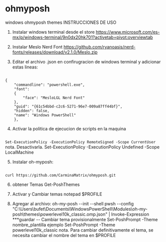 # ohmyposh
windows ohmyposh themes
INSTRUCCIONES DE USO
1. Instalar windows terminal desde el store
https://www.microsoft.com/es-mx/p/windows-terminal/9n0dx20hk701?activetab=pivot:overviewtab

2. Instalar Meslo Nerd Font
https://github.com/ryanoasis/nerd-fonts/releases/download/v2.1.0/Meslo.zip

3. Editar el archivo .json en confirugracion de windows terminal y adicionar estas lineas:
<code>
{
    "commandline": "powershell.exe",
    "font": 
    {
        "face": "MesloLGL Nerd Font"
    },
    "guid": "{61c54bbd-c2c6-5271-96e7-009a87ff44bf}",
    "hidden": false,
    "name": "Windows PowerShell"
    },
</code>

4. Activar la politica de ejecucion de scripts en la maquina

<code>
Set-ExecutionPolicy -ExecutionPolicy RemoteSigned -Scope CurrentUser
</code>
	nota. Desactivarla.
	Set-ExecutionPolicy -ExecutionPolicy Undefined -Scope LocalMachine

5. Instalar oh-myposh:
<code>
curl https://github.com/CarminaMatrix/ohmyposh.git
</code>

6. obtener Temas
Get-PoshThemes

7. Activar y Cambiar temas
notepad $PROFILE

8. Agregar al archivo:
oh-my-posh --init --shell pwsh --config "C:\Users\bufet\Documents\WindowsPowerShell\Modules\oh-my-posh\themes\powerlevel10k_classic.omp.json" | Invoke-Expression
***guardar
-- Cambiar tema provisionalmente
Set-PoshPrompt -Theme nombre_plantilla
ejemplo
Set-PoshPrompt -Theme powerlevel10k_classic
nota. Para cambiar definitivamente el tema, se necesita cambiar el nombre del tema en $PROFILE

